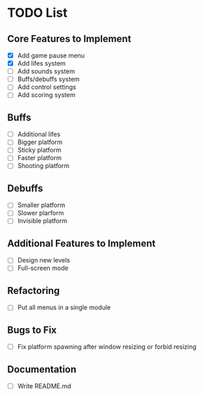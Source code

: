 # TODO List

## Core Features to Implement
- [x] Add game pause menu
- [x] Add lifes system
- [ ] Add sounds system
- [ ] Buffs/debuffs system
- [ ] Add control settings
- [ ] Add scoring system

## Buffs
- [ ] Additional lifes
- [ ] Bigger platform
- [ ] Sticky platform
- [ ] Faster platform
- [ ] Shooting platform

## Debuffs
- [ ] Smaller platform
- [ ] Slower plarform
- [ ] Invisible platform

## Additional Features to Implement
- [ ] Design new levels
- [ ] Full-screen mode

## Refactoring
- [ ] Put all menus in a single module

## Bugs to Fix
- [ ] Fix platform spawning after window resizing or forbid resizing

## Documentation
- [ ] Write README.md
